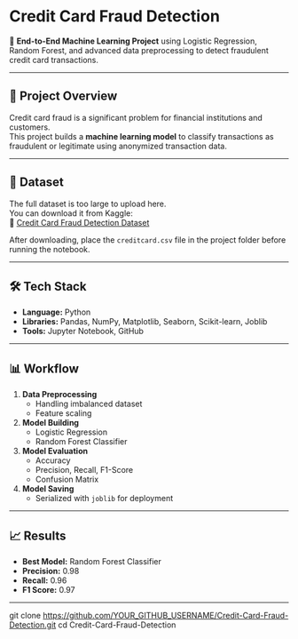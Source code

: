 # Credit Card Fraud Detection

🚀 **End-to-End Machine Learning Project** using Logistic Regression, Random Forest, and advanced data preprocessing to detect fraudulent credit card transactions.

---

## 📌 Project Overview
Credit card fraud is a significant problem for financial institutions and customers.  
This project builds a **machine learning model** to classify transactions as fraudulent or legitimate using anonymized transaction data.

---

## 📂 Dataset
The full dataset is too large to upload here.  
You can download it from Kaggle:  
🔗 [Credit Card Fraud Detection Dataset](https://www.kaggle.com/mlg-ulb/creditcardfraud)

After downloading, place the `creditcard.csv` file in the project folder before running the notebook.

---

## 🛠️ Tech Stack
- **Language:** Python
- **Libraries:** Pandas, NumPy, Matplotlib, Seaborn, Scikit-learn, Joblib
- **Tools:** Jupyter Notebook, GitHub

---

## 📊 Workflow
1. **Data Preprocessing**
   - Handling imbalanced dataset
   - Feature scaling
2. **Model Building**
   - Logistic Regression
   - Random Forest Classifier
3. **Model Evaluation**
   - Accuracy
   - Precision, Recall, F1-Score
   - Confusion Matrix
4. **Model Saving**
   - Serialized with `joblib` for deployment

---

## 📈 Results
- **Best Model:** Random Forest Classifier
- **Precision:** 0.98
- **Recall:** 0.96
- **F1 Score:** 0.97

---
   git clone https://github.com/YOUR_GITHUB_USERNAME/Credit-Card-Fraud-Detection.git
   cd Credit-Card-Fraud-Detection
